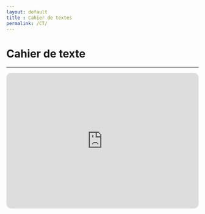 ```yaml
---
layout: default
title : Cahier de textes
permalink: /CT/
---
```


# Cahier de texte

---

<div style="position:relative;padding-bottom:70%;height:0;overflow:hidden;border:1px solid #ddd;border-radius:12px">
  <iframe
    src="https://calendar.google.com/calendar/embed?
      src="https://calendar.google.com/calendar/embed?src=chimie.pcsi.faidherbe%40gmail.com&ctz=Europe/Paris"
      &src=79e377f758a6d572bbbb60a46fcf4340cb9a6a74440a918ba26751f841129545%40group.calendar.google.com&color=%238E24AA
      &src=2be541bbe76056169eef32cb5044ccd55fd02f9eab8d8e78e6107923f6c2b97a%40group.calendar.google.com&color=%23D81B60
      &ctz=Europe%2FParis"
    style="position:absolute;top:0;left:0;width:100%;height:100%;border:0"
    frameborder="0"
    scrolling="no">
  </iframe>
</div>
